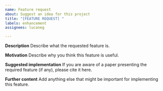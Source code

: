 ```yaml
---
name: Feature request
about: Suggest an idea for this project
title: "[FEATURE REQUEST] "
labels: enhancement
assignees: lucaneg

---
```


**Description**
Describe what the requested feature is.

**Motivation**
Describe why you think this feature is useful.

**Suggested implementation**
If you are aware of a paper presenting the required feature (if any), please cite it here.

**Further content**
Add anything else that might be important for implementing this feature.
